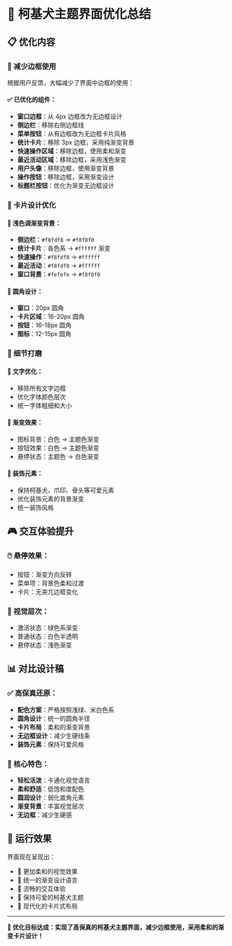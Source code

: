 # 🎨 柯基犬主题界面优化总结

## 📋 优化内容

### 🚫 减少边框使用
根据用户反馈，大幅减少了界面中边框的使用：

#### ✅ 已优化的组件：
- **窗口边框**：从 4px 边框改为无边框设计
- **侧边栏**：移除右侧边框线
- **菜单按钮**：从有边框改为无边框卡片风格
- **统计卡片**：移除 3px 边框，采用纯渐变背景
- **快速操作区域**：移除边框，使用柔和渐变
- **最近活动区域**：移除边框，采用浅色渐变
- **用户头像**：移除边框，使用渐变背景
- **操作按钮**：移除边框，采用渐变设计
- **标题栏按钮**：优化为渐变无边框设计

### 🎨 卡片设计优化

#### 🌈 浅色调渐变背景：
- **侧边栏**：`#f8fdf8` → `#f0f8f0`
- **统计卡片**：各色系 → `#ffffff` 渐变
- **快速操作**：`#f8fdf8` → `#ffffff`
- **最近活动**：`#f8fdf8` → `#ffffff`
- **窗口背景**：`#fefefe` → `#f8f8f0`

#### 🔄 圆角设计：
- **窗口**：20px 圆角
- **卡片区域**：16-20px 圆角
- **按钮**：16-18px 圆角
- **图标**：12-15px 圆角

### 🎯 细节打磨

#### 📝 文字优化：
- 移除所有文字边框
- 优化字体颜色层次
- 统一字体粗细和大小

#### 🎨 渐变效果：
- 图标背景：白色 → 主题色渐变
- 按钮效果：白色 → 主题色渐变
- 悬停状态：主题色 → 白色渐变

#### 🐾 装饰元素：
- 保持柯基犬、爪印、骨头等可爱元素
- 优化装饰元素的背景渐变
- 统一装饰风格

## 🎮 交互体验提升

### 🖱️ 悬停效果：
- 按钮：渐变方向反转
- 菜单项：背景色柔和过渡
- 卡片：无突兀边框变化

### 🎨 视觉层次：
- 激活状态：绿色系渐变
- 普通状态：白色半透明
- 悬停状态：浅色渐变

## 📊 对比设计稿

### ✅ 高保真还原：
- **配色方案**：严格按照浅绿、米白色系
- **圆角设计**：统一的圆角半径
- **卡片布局**：柔和的渐变背景
- **无边框设计**：减少生硬线条
- **装饰元素**：保持可爱风格

### 🎯 核心特色：
- **轻松活泼**：卡通化视觉语言
- **柔和舒适**：低饱和度配色
- **圆润设计**：弱化直角元素
- **渐变背景**：丰富视觉层次
- **无边框**：减少生硬感

## 🚀 运行效果

界面现在呈现出：
- 🌟 更加柔和的视觉效果
- 🎨 统一的渐变设计语言
- 🔄 流畅的交互体验
- 🐾 保持可爱的柯基犬主题
- 📱 现代化的卡片式布局

---

**🎯 优化目标达成：实现了高保真的柯基犬主题界面，减少边框使用，采用柔和的渐变卡片设计！**
